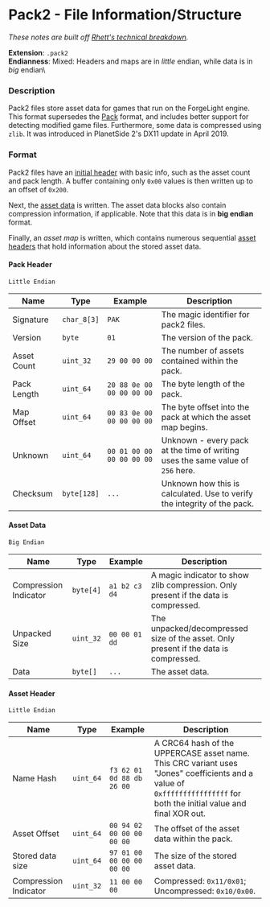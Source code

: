 # Pack2 - File Information/Structure

*These notes are built off [Rhett's technical breakdown](https://github.com/RhettVX/forgelight-toolbox/blob/master/docs/rhett-pack2-notes.txt).*

**Extension**: `.pack2`\
**Endianness**: Mixed: Headers and maps are in *little* endian, while data is in *big* endian\

### Description

Pack2 files store asset data for games that run on the ForgeLight engine. This format supersedes the [Pack](pack.md) format, and includes better support for detecting modified game files. Furthermore, some data is compressed using `zlib`. It was introduced in PlanetSide 2's DX11 update in April 2019.

### Format

Pack2 files have an [initial header](#pack-header) with basic info, such as the asset count and pack length. A buffer containing only `0x00` values is then written up to an offset of `0x200`.

Next, the [asset data](#asset-data) is written. The asset data blocks also contain compression information, if applicable. Note that this data is in **big endian** format.

Finally, an *asset map* is written, which contains numerous sequential [asset headers](#asset-header) that hold information about the stored asset data.

#### Pack Header

`Little Endian`

Name | Type | Example | Description
-- | -- | -- | --
Signature | `char_8[3]` | `PAK` | The magic identifier for pack2 files.
Version | `byte` | `01` | The version of the pack.
Asset Count | `uint_32` | `29 00 00 00` | The number of assets contained within the pack.
Pack Length | `uint_64` | `20 88 0e 00 00 00 00 00` | The byte length of the pack.
Map Offset | `uint_64` | `00 83 0e 00 00 00 00 00` | The byte offset into the pack at which the asset map begins.
Unknown | `uint_64` | `00 01 00 00 00 00 00 00` | Unknown - every pack at the time of writing uses the same value of `256` here.
Checksum | `byte[128]` | `...` | Unknown how this is calculated. Use to verify the integrity of the pack.

#### Asset Data

`Big Endian`

Name | Type | Example | Description
-- | -- | -- | --
Compression Indicator | `byte[4]` | `a1 b2 c3 d4` | A magic indicator to show zlib compression. Only present if the data is compressed.
Unpacked Size | `uint_32` | `00 00 01 dd` | The unpacked/decompressed size of the asset. Only present if the data is compressed.
Data | `byte[]` | `...` | The asset data.

#### Asset Header

`Little Endian`

Name | Type | Example | Description
-- | -- | -- | --
Name Hash | `uint_64` | `f3 62 01 0d 88 db 26 00` | A CRC64 hash of the UPPERCASE asset name. This CRC variant uses "Jones" coefficients and a value of `0xffffffffffffffff` for both the initial value and final XOR out.
Asset Offset | `uint_64` | `00 94 02 00 00 00 00 00` | The offset of the asset data within the pack.    
Stored data size | `uint_64` | `97 01 00 00 00 00 00 00` | The size of the stored asset data.
Compression Indicator | `uint_32` | `11 00 00 00` | Compressed: `0x11/0x01`; Uncompressed: `0x10/0x00`.
